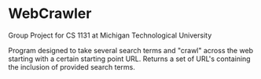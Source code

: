 # WebCrawler


Group Project for CS 1131 at Michigan Technological University

Program designed to take several search terms and "crawl" across the web
starting with a certain starting point URL.  Returns a set of URL's 
containing the inclusion of provided search terms.
